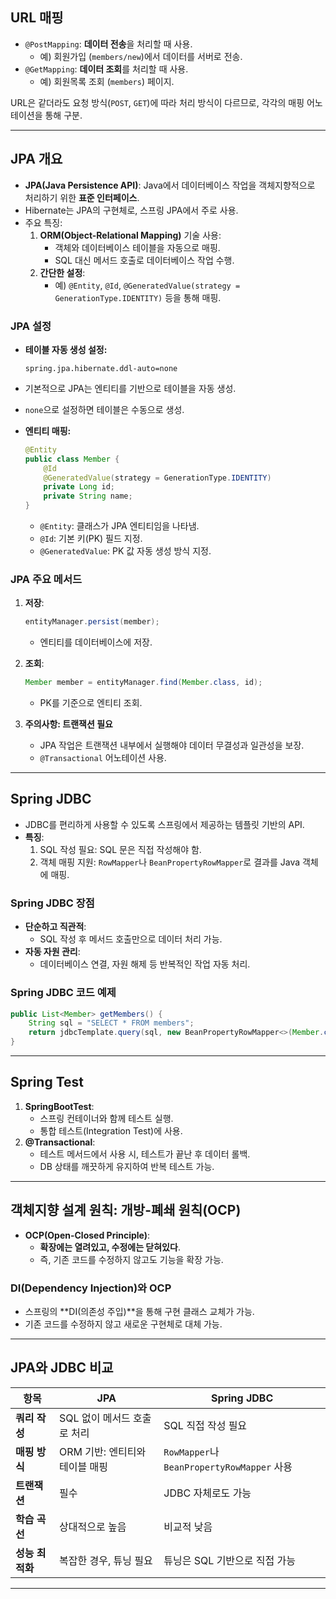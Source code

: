 ## URL 매핑
- `@PostMapping`: **데이터 전송**을 처리할 때 사용.
  - 예) 회원가입 (`members/new`)에서 데이터를 서버로 전송.
- `@GetMapping`: **데이터 조회**를 처리할 때 사용.
  - 예) 회원목록 조회 (`members`) 페이지.

URL은 같더라도 요청 방식(`POST`, `GET`)에 따라 처리 방식이 다르므로, 각각의 매핑 어노테이션을 통해 구분.

---

## JPA 개요
- **JPA(Java Persistence API)**: Java에서 데이터베이스 작업을 객체지향적으로 처리하기 위한 **표준 인터페이스**.
- Hibernate는 JPA의 구현체로, 스프링 JPA에서 주로 사용.
- 주요 특징:
  1. **ORM(Object-Relational Mapping)** 기술 사용:
     - 객체와 데이터베이스 테이블을 자동으로 매핑.
     - SQL 대신 메서드 호출로 데이터베이스 작업 수행.
  2. **간단한 설정**:
     - 예) `@Entity`, `@Id`, `@GeneratedValue(strategy = GenerationType.IDENTITY)` 등을 통해 매핑.

### JPA 설정
- **테이블 자동 생성 설정:**
  ```properties
  spring.jpa.hibernate.ddl-auto=none
  ```
  
- 기본적으로 JPA는 엔티티를 기반으로 테이블을 자동 생성.
- `none`으로 설정하면 테이블은 수동으로 생성.
- **엔티티 매핑:**
    
    ```java
    @Entity
    public class Member {
        @Id
        @GeneratedValue(strategy = GenerationType.IDENTITY)
        private Long id;
        private String name;
    }
    ```
    
    - `@Entity`: 클래스가 JPA 엔티티임을 나타냄.
    - `@Id`: 기본 키(PK) 필드 지정.
    - `@GeneratedValue`: PK 값 자동 생성 방식 지정.

### JPA 주요 메서드

1. **저장**:
    
    ```java
    entityManager.persist(member);
    ```
    
    - 엔티티를 데이터베이스에 저장.
2. **조회**:
    
    ```java
    Member member = entityManager.find(Member.class, id);
    ```
    
    - PK를 기준으로 엔티티 조회.
3. **주의사항: 트랜잭션 필요**
    - JPA 작업은 트랜잭션 내부에서 실행해야 데이터 무결성과 일관성을 보장.
    - `@Transactional` 어노테이션 사용.

---

## Spring JDBC

- JDBC를 편리하게 사용할 수 있도록 스프링에서 제공하는 템플릿 기반의 API.
- **특징**:
    1. SQL 작성 필요: SQL 문은 직접 작성해야 함.
    2. 객체 매핑 지원: `RowMapper`나 `BeanPropertyRowMapper`로 결과를 Java 객체에 매핑.

### Spring JDBC 장점

- **단순하고 직관적**:
    - SQL 작성 후 메서드 호출만으로 데이터 처리 가능.
- **자동 자원 관리**:
    - 데이터베이스 연결, 자원 해제 등 반복적인 작업 자동 처리.

### Spring JDBC 코드 예제

```java
public List<Member> getMembers() {
    String sql = "SELECT * FROM members";
    return jdbcTemplate.query(sql, new BeanPropertyRowMapper<>(Member.class));
}
```

---

## Spring Test

1. **SpringBootTest**:
    - 스프링 컨테이너와 함께 테스트 실행.
    - 통합 테스트(Integration Test)에 사용.
2. **@Transactional**:
    - 테스트 메서드에서 사용 시, 테스트가 끝난 후 데이터 롤백.
    - DB 상태를 깨끗하게 유지하여 반복 테스트 가능.

---

## 객체지향 설계 원칙: 개방-폐쇄 원칙(OCP)

- **OCP(Open-Closed Principle)**:
    - **확장에는 열려있고, 수정에는 닫혀있다**.
    - 즉, 기존 코드를 수정하지 않고도 기능을 확장 가능.

### DI(Dependency Injection)와 OCP

- 스프링의 **DI(의존성 주입)**을 통해 구현 클래스 교체가 가능.
- 기존 코드를 수정하지 않고 새로운 구현체로 대체 가능.

---

## JPA와 JDBC 비교

| **항목** | **JPA** | **Spring JDBC** |
| --- | --- | --- |
| **쿼리 작성** | SQL 없이 메서드 호출로 처리 | SQL 직접 작성 필요 |
| **매핑 방식** | ORM 기반: 엔티티와 테이블 매핑 | `RowMapper`나 `BeanPropertyRowMapper` 사용 |
| **트랜잭션** | 필수 | JDBC 자체로도 가능 |
| **학습 곡선** | 상대적으로 높음 | 비교적 낮음 |
| **성능 최적화** | 복잡한 경우, 튜닝 필요 | 튜닝은 SQL 기반으로 직접 가능 |

---
